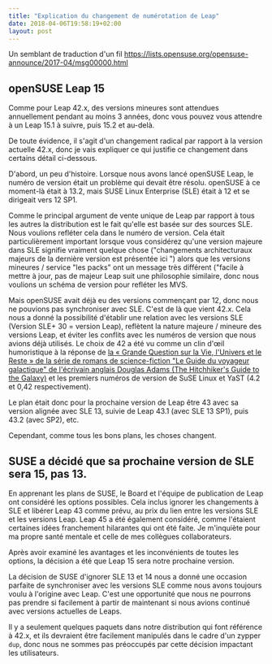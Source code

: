 ```yaml
---
title: "Explication du changement de numérotation de Leap"
date: 2018-04-06T19:58:19+02:00
layout: post
---
```


Un semblant de traduction d'un fil https://lists.opensuse.org/opensuse-announce/2017-04/msg00000.html
## openSUSE Leap 15 ##

Comme pour Leap 42.x, des versions mineures sont attendues annuellement pendant au moins 3 années, donc vous pouvez vous attendre à un Leap 15.1 à suivre, puis 15.2 et au-delà.

De toute évidence, il s'agit d'un changement radical par rapport à la version actuelle 42.x, donc je vais expliquer ce qui justifie ce changement dans certains détail ci-dessous.

D'abord, un peu d'histoire. Lorsque nous avons lancé openSUSE Leap, le numéro de version était un problème qui devait être résolu. openSUSE à ce moment-là était à 13.2, mais SUSE Linux Enterprise (SLE) était à 12 et se dirigeait vers 12 SP1.

Comme le principal argument de vente unique de Leap par rapport à tous les autres la distribution est le fait qu'elle est basée sur des sources SLE. Nous voulions refléter cela dans le numéro de version.
Cela était particulièrement important lorsque vous considérez qu'une version majeure dans SLE signifie vraiment quelque chose ("changements architecturaux majeurs de la dernière version est présentée ici ") alors que les versions mineures / service "les packs" ont un message très différent ("facile à mettre à jour, pas de majeur Leap suit une philosophie similaire, donc nous voulions un schéma de version pour refléter les MVS.

Mais openSUSE avait déjà eu des versions commençant par 12, donc nous ne pouvions pas synchroniser avec SLE. C'est de là que vient 42.x. Cela nous a donné la possibilité d'établir une relation avec les versions SLE (Version SLE+ 30 = version Leap), reflètent la nature majeure / mineure des versions Leap, et éviter les conflits avec les numéros de version que nous avions déjà utilisés.
Le choix de 42 a été vu comme un clin d'œil humoristique à la réponse de [la « Grande Question sur la Vie, l'Univers et le Reste » de la série de romans de science-fiction "Le Guide du voyageur galactique" de l'écrivain anglais Douglas Adams (The Hitchhiker's Guide to the Galaxy)](https://fr.wikipedia.org/wiki/OpenSUSE#Les_origines) et les premiers numéros de version de SuSE Linux et YaST (4.2 et 0,42 respectivement).

Le plan était donc pour la prochaine version de Leap être 43 avec sa version alignée avec SLE 13, suivie de Leap 43.1 (avec SLE 13 SP1), puis 43.2 (avec SP2), etc.

Cependant, comme tous les bons plans, les choses changent.

## SUSE a décidé que sa prochaine version de SLE sera 15, pas 13. ##

En apprenant les plans de SUSE, le Board et l'équipe de publication de Leap ont considéré les options possibles. Cela inclus ignorer les changements à SLE et libérer Leap 43 comme prévu, au prix du lien entre les versions SLE et les versions Leap. Leap 45 a été également considéré, comme l'étaient certaines idées franchement hilarantes qui ont été faite. Je m'inquiète pour ma propre santé mentale et celle de mes collègues collaborateurs.

Après avoir examiné les avantages et les inconvénients de toutes les options, la décision a été que Leap 15 sera notre prochaine version.

La décision de SUSE d'ignorer SLE 13 et 14 nous a donné une occasion parfaite de synchroniser avec les versions SLE comme nous avons toujours voulu à l'origine avec Leap. C'est une opportunité que nous ne pourrons pas prendre si facilement à partir de maintenant si nous avions continué avec versions actuelles de Leaps.

Il y a seulement quelques paquets dans notre distribution qui font référence à 42.x, et ils devraient être facilement manipulés dans le cadre d'un zypper `dup`, donc nous ne sommes pas préoccupés par cette décision impactant les utilisateurs.
